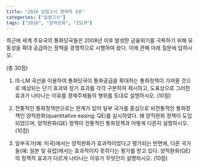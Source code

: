 ```yaml
---
title: "2016 입법고시 경제학 3문"
categories: ["입법고시"]
tags: ["2016", "양적완화", "ISLM"]
---
```


최근에 세계 주요국의 통화당국들은 2008년 이후 발생한 금융위기를 극복하기 위해 유동성을 확대 공급하는 정책을 경쟁적으로 시행하여 왔다. 이에 관해 아래 질문에 답하시오.

(총 30점)

1) IS-LM 곡선을 이용하여 통화당국이 통화공급을 확대하는 통화정책이 가져올 것으로 예상되는 단기 효과와 장기 효과를 각각 구분하여 제시하고, 도표상으로 그러한 효과가 나타나는 이유를 경제주체들의 행위를 토대로 설명하시오. (10점)

2) 전통적인 통화정책만으로는 한계가 있어 일부 국가를 중심으로 비전통적인 통화정책인 양적완화(quantitative easing: QE)를 실시하였다. 왜 양적완화 정책이 도입되었으며, 양적완화(QE) 정책이 전통적인 통화정책과 어떻게 다른지 설명하시오. (10점)

3) 일부국가(예: 미국)에서는 양적완화가 효과적이었다고 평가되는 반면에, 다른 국가들(예: 일본 및 유럽)에서는 효과적이지 못하다는 평가를 받고 있다. 양적완화(QE)의 정책적 효과가 다르게 나타나는 이유가 무엇인지 설명하시오. (10점)
